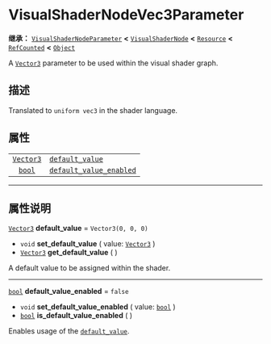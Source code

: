 <!-- ⚠ 请勿编辑本文件 ⚠ -->
<!-- 本文档使用脚本从 WeDot 引擎源码仓库生成。 -->
<!-- 生成脚本：https://github.com/WeDot-Engine/WeDot/tree/master/doc/tools/make_md.py； -->
<!-- 原文件：https://github.com/WeDot-Engine/WeDot/tree/master/doc/classes/VisualShaderNodeVec3Parameter.xml。 -->

<div id="_class_visualshadernodevec3parameter"></div>

# VisualShaderNodeVec3Parameter

**继承：** [`VisualShaderNodeParameter`](class_visualshadernodeparameter.md) **<** [`VisualShaderNode`](class_visualshadernode.md) **<** [`Resource`](class_resource.md) **<** [`RefCounted`](class_refcounted.md) **<** [`Object`](class_object.md)

A [`Vector3`](class_vector3.md) parameter to be used within the visual shader graph.

## 描述

Translated to `uniform vec3` in the shader language.

## 属性

|||
|:-:|:--|
| [`Vector3`](class_vector3.md) | [`default_value`](class_visualshadernodevec3parameter.md#class_visualshadernodevec3parameter_property_default_value)                 | ``Vector3(0, 0, 0)`` |
| [`bool`](class_bool.md)       | [`default_value_enabled`](class_visualshadernodevec3parameter.md#class_visualshadernodevec3parameter_property_default_value_enabled) | ``false``            |

<!-- rst-class:: classref-section-separator -->

---

## 属性说明

<div id="_class_visualshadernodevec3parameter_property_default_value"></div>

[`Vector3`](class_vector3.md) **default_value** = ``Vector3(0, 0, 0)`` <div id="class_visualshadernodevec3parameter_property_default_value"></div>

- `void` **set_default_value** ( value: [`Vector3`](class_vector3.md) )
- [`Vector3`](class_vector3.md) **get_default_value** ( )

A default value to be assigned within the shader.

<!-- rst-class:: classref-item-separator -->

---

<div id="_class_visualshadernodevec3parameter_property_default_value_enabled"></div>

[`bool`](class_bool.md) **default_value_enabled** = ``false`` <div id="class_visualshadernodevec3parameter_property_default_value_enabled"></div>

- `void` **set_default_value_enabled** ( value: [`bool`](class_bool.md) )
- [`bool`](class_bool.md) **is_default_value_enabled** ( )

Enables usage of the [`default_value`](class_visualshadernodevec3parameter.md#class_visualshadernodevec3parameter_property_default_value).

[^virtual]: 本方法通常需要用户覆盖才能生效。
[^const]: 本方法无副作用，不会修改该实例的任何成员变量。
[^vararg]: 本方法除了能接受在此处描述的参数外，还能够继续接受任意数量的参数。
[^constructor]: 本方法用于构造某个类型。
[^static]: 调用本方法无需实例，可直接使用类名进行调用。
[^operator]: 本方法描述的是使用本类型作为左操作数的有效运算符。
[^bitfield]: 这个值是由下列位标志构成位掩码的整数。
[^void]: 无返回值。

